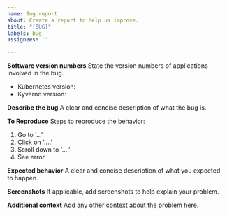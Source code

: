 ```yaml
---
name: Bug report
about: Create a report to help us improve.
title: "[BUG]"
labels: bug
assignees: ''

---
```


**Software version numbers**
State the version numbers of applications involved in the bug.

* Kubernetes version:
* Kyverno version:

**Describe the bug**
A clear and concise description of what the bug is.

**To Reproduce**
Steps to reproduce the behavior:
1. Go to '...'
2. Click on '....'
3. Scroll down to '....'
4. See error

**Expected behavior**
A clear and concise description of what you expected to happen.

**Screenshots**
If applicable, add screenshots to help explain your problem.

**Additional context**
Add any other context about the problem here.
